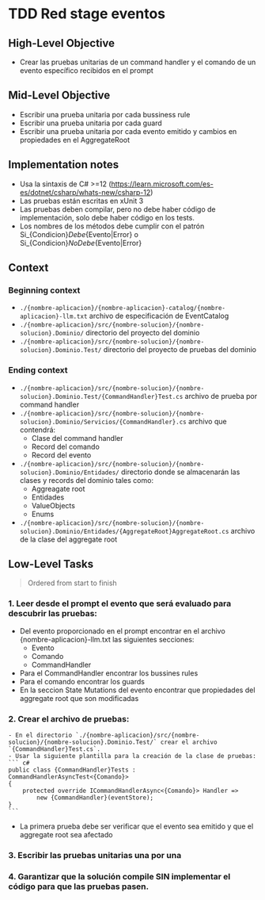 # TDD Red stage eventos

## High-Level Objective

- Crear las pruebas unitarias de un command handler y el comando de un evento específico recibidos en el prompt

## Mid-Level Objective

- Escribir una prueba unitaria por cada bussiness rule
- Escribir una prueba unitaria por cada guard
- Escribir una prueba unitaria por cada evento emitido y cambios en propiedades en el AggregateRoot

## Implementation notes

- Usa la sintaxis de C# >=12 (https://learn.microsoft.com/es-es/dotnet/csharp/whats-new/csharp-12)
- Las pruebas están escritas en xUnit 3
- Las pruebas deben compilar, pero no debe haber código de implementación, solo debe haber código en los tests.
- Los nombres de los métodos debe cumplir con el patrón Si_{Condicion}_Debe_{Evento|Error} o Si_{Condicion}_NoDebe_{Evento|Error}

## Context

### Beginning context

- `./{nombre-aplicacion}/{nombre-aplicacion}-catalog/{nombre-aplicacion}-llm.txt` archivo de especificación de EventCatalog
- `./{nombre-aplicacion}/src/{nombre-solucion}/{nombre-solucion}.Dominio/` directorio del proyecto del dominio
- `./{nombre-aplicacion}/src/{nombre-solucion}/{nombre-solucion}.Dominio.Test/` directorio del proyecto de pruebas del dominio

### Ending context

- `./{nombre-aplicacion}/src/{nombre-solucion}/{nombre-solucion}.Dominio.Test/{CommandHandler}Test.cs` archivo de prueba por command handler
- `./{nombre-aplicacion}/src/{nombre-solucion}/{nombre-solucion}.Dominio/Servicios/{CommandHandler}.cs` archivo que contendrá:
    - Clase del command handler
    - Record del comando
    - Record del evento
- `./{nombre-aplicacion}/src/{nombre-solucion}/{nombre-solucion}.Dominio/Entidades/` directorio donde se almacenarán las clases y records del dominio tales como:
    - Aggreagate root
    - Entidades
    - ValueObjects
    - Enums
- `./{nombre-aplicacion}/src/{nombre-solucion}/{nombre-solucion}.Dominio/Entidades/{AggregateRoot}AggregateRoot.cs` archivo de la clase del aggregate root

## Low-Level Tasks
> Ordered from start to finish

### 1. Leer desde el prompt el evento que será evaluado para descubrir las pruebas:

- Del evento proporcionado en el prompt encontrar en el archivo {nombre-aplicacion}-llm.txt las siguientes secciones:
    - Evento
    - Comando
    - CommandHandler
- Para el CommandHandler encontrar los bussines rules
- Para el comando encontrar los guards
- En la seccion State Mutations del evento encontrar que propiedades del aggregate root que son modificadas

### 2. Crear el archivo de pruebas:
    - En el directorio `./{nombre-aplicacion}/src/{nombre-solucion}/{nombre-solucion}.Dominio.Test/` crear el archivo `{CommandHandler}Test.cs`.
    - Usar la siguiente plantilla para la creación de la clase de pruebas:
    ``` c#
    public class {CommandHandler}Tests : CommandHandlerAsyncTest<{Comando}>
    {
        protected override ICommandHandlerAsync<{Comando}> Handler =>
            new {CommandHandler}(eventStore);
    }
    ```
- La primera prueba debe ser verificar que el evento sea emitido y que el aggregate root sea afectado

### 3. Escribir las pruebas unitarias una por una

### 4. Garantizar que la solución compile **SIN** implementar el código para que las pruebas pasen.